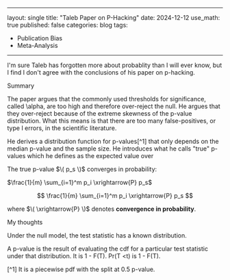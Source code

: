 
---
layout: single
title: "Taleb Paper on P-Hacking"
date: 2024-12-12
use_math: true
published: false
categories: blog
tags:
  - Publication Bias
  - Meta-Analysis


---
I'm sure Taleb has forgotten more about probablity than I will ever know, but I find I don't agree with the conclusions of his paper on p-hacking.


Summary

The paper argues that the commonly used thresholds for significance, called \alpha, are too high and therefore over-reject the null. He argues that they over-reject because of the extreme skewness of the p-value distribution. What this means is that there are too many false-positives, or type I errors, in the scientific literature. 

He derives a distribution function for p-values[^1] that only depends on the median p-value and the sample size. He introduces what he calls "true" p-values which he defines as the expected value over 



The true p-value $\( p_s \)$ converges in probability:

$\frac{1}{m} \sum_{i=1}^m p_i \xrightarrow{P} p_s$

$$
\frac{1}{m} \sum_{i=1}^m p_i \xrightarrow{P} p_s
$$

where $\( \xrightarrow{P} \)$ denotes **convergence in probability**.


My thoughts


Under the null model, the test statistic has a known distribution. 

A p-value is the result of evaluating the cdf for a particular test statistic under that distribution. It is 1 - F(T). Pr(T <t) is 1 - F(T).


[^1] It is a piecewise pdf with the split at 0.5 p-value. 
